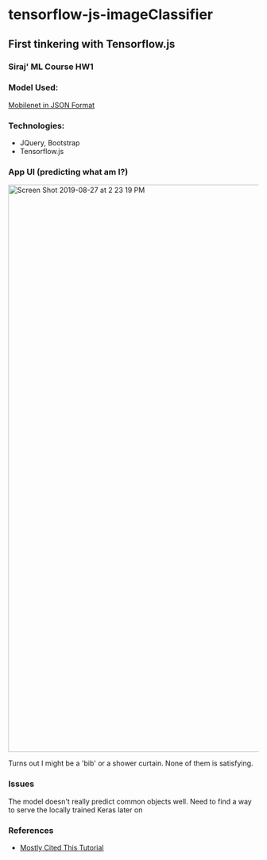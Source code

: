# tensorflow-js-imageClassifier
## First tinkering with Tensorflow.js
### Siraj' ML Course HW1

### Model Used:
[Mobilenet in JSON Format]('https://storage.googleapis.com/tfjs-models/tfjs/mobilenet_v1_1.0_224/model.json')

### Technologies:

* JQuery, Bootstrap
* Tensorflow.js

### App UI (predicting what am I?)
<img width="1143" alt="Screen Shot 2019-08-27 at 2 23 19 PM" src="https://user-images.githubusercontent.com/43501958/63809838-32115a80-c8d8-11e9-9881-755895a7b26b.png">

Turns out I might be a 'bib' or a shower curtain. None of them is satisfying.

### Issues

The model doesn't really predict common objects well. Need to find a way to serve the locally trained Keras later on

### References

* [Mostly Cited This Tutorial](https://www.youtube.com/watch?v=EoYfa6mYOG4)



